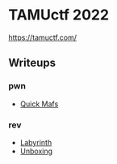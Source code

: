 # TAMUctf 2022

https://tamuctf.com/

## Writeups

### pwn

- [Quick Mafs](./pwn/quick-mafs)

### rev

- [Labyrinth](./rev/labyrinth)
- [Unboxing](./rev/unboxing)

